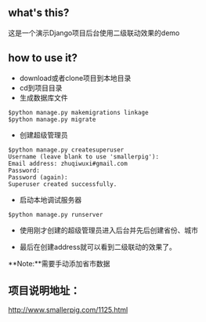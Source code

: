## what's this?

这是一个演示Django项目后台使用二级联动效果的demo

## how to use it?

- download或者clone项目到本地目录
- cd到项目目录
- 生成数据库文件
```
$python manage.py makemigrations linkage
$python manage.py migrate
```
- 创建超级管理员
```
$python manage.py createsuperuser
Username (leave blank to use 'smallerpig'):
Email address: zhuqiwuxi#gmail.com
Password:
Password (again):
Superuser created successfully.

```

- 启动本地调试服务器
```
$python manage.py runserver
```

- 使用刚才创建的超级管理员进入后台并先后创建省份、城市

- 最后在创建address就可以看到二级联动的效果了。

**Note:**需要手动添加省市数据

## 项目说明地址：
http://www.smallerpig.com/1125.html
